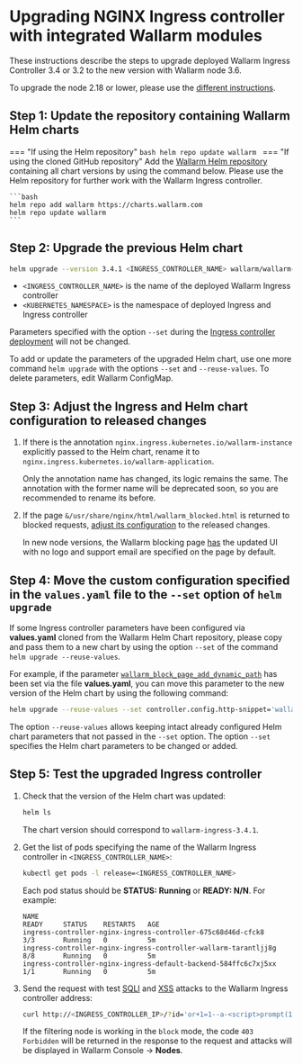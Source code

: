 # Upgrading NGINX Ingress controller with integrated Wallarm modules

These instructions describe the steps to upgrade deployed Wallarm Ingress Controller 3.4 or 3.2 to the new version with Wallarm node 3.6.

To upgrade the node 2.18 or lower, please use the [different instructions](older-versions/ingress-controller.md).

## Step 1: Update the repository containing Wallarm Helm charts

=== "If using the Helm repository"
    ```bash
    helm repo update wallarm
    ```
=== "If using the cloned GitHub repository"
    Add the [Wallarm Helm repository](https://charts.wallarm.com/) containing all chart versions by using the command below. Please use the Helm repository for further work with the Wallarm Ingress controller.

    ```bash
    helm repo add wallarm https://charts.wallarm.com
    helm repo update wallarm
    ```

## Step 2: Upgrade the previous Helm chart

```bash
helm upgrade --version 3.4.1 <INGRESS_CONTROLLER_NAME> wallarm/wallarm-ingress -n <KUBERNETES_NAMESPACE>
```

* `<INGRESS_CONTROLLER_NAME>` is the name of the deployed Wallarm Ingress controller
* `<KUBERNETES_NAMESPACE>` is the namespace of deployed Ingress and Ingress controller

Parameters specified with the option `--set` during the [Ingress controller deployment](../admin-en/installation-kubernetes-en.md) will not be changed.

To add or update the parameters of the upgraded Helm chart, use one more command `helm upgrade` with the options `--set` and `--reuse-values`. To delete parameters, edit Wallarm ConfigMap.

## Step 3: Adjust the Ingress and Helm chart configuration to released changes

1. If there is the annotation `nginx.ingress.kubernetes.io/wallarm-instance` explicitly passed to the Helm chart, rename it to `nginx.ingress.kubernetes.io/wallarm-application`.

    Only the annotation name has changed, its logic remains the same. The annotation with the former name will be deprecated soon, so you are recommended to rename its before.
2. If the page `&/usr/share/nginx/html/wallarm_blocked.html` is returned to blocked requests, [adjust its configuration](../admin-en/configuration-guides/configure-block-page-and-code.md#customizing-default-blocking-page) to the released changes.

    In new node versions, the Wallarm blocking page [has](what-is-new.md#when-upgrading-node-34) the updated UI with no logo and support email are specified on the page by default.
    
## Step 4: Move the custom configuration specified in the `values.yaml` file to the `--set` option of `helm upgrade`

If some Ingress controller parameters have been configured via **values.yaml** cloned from the Wallarm Helm Chart repository, please copy and pass them to a new chart by using the option `--set` of the command `helm upgrade --reuse-values`.

For example, if the parameter [`wallarm_block_page_add_dynamic_path`](../admin-en/configure-parameters-en.md#wallarm_block_page_add_dynamic_path) has been set via the file **values.yaml**, you can move this parameter to the new version of the Helm chart by using the following command:

```bash
helm upgrade --reuse-values --set controller.config.http-snippet='wallarm_block_page_add_dynamic_path /usr/custom-block-pages/block_page_firefox.html /usr/share/nginx/html/wallarm_blocked.html; map $http_user_agent $block_page { "~Firefox" &/usr/custom-block-pages/block_page_firefox.html; "~Chrome" &/usr/custom-block-pages/block_page_chrome.html; default &/usr/share/nginx/html/wallarm_blocked.html;}' <INGRESS_CONTROLLER_NAME> wallarm/wallarm-ingress -n <KUBERNETES_NAMESPACE>
```

The option `--reuse-values` allows keeping intact already configured Helm chart parameters that not passed in the `--set` option. The option `--set` specifies the Helm chart parameters to be changed or added.

## Step 5: Test the upgraded Ingress controller

1. Check that the version of the Helm chart was updated:

    ```bash
    helm ls
    ```

    The chart version should correspond to `wallarm-ingress-3.4.1`.
2. Get the list of pods specifying the name of the Wallarm Ingress controller in `<INGRESS_CONTROLLER_NAME>`:
    
    ``` bash
    kubectl get pods -l release=<INGRESS_CONTROLLER_NAME>
    ```

    Each pod status should be **STATUS: Running** or **READY: N/N**. For example:

    ```
    NAME                                                              READY     STATUS    RESTARTS   AGE
    ingress-controller-nginx-ingress-controller-675c68d46d-cfck8      3/3       Running   0          5m
    ingress-controller-nginx-ingress-controller-wallarm-tarantljj8g   8/8       Running   0          5m
    ingress-controller-nginx-ingress-default-backend-584ffc6c7xj5xx   1/1       Running   0          5m
    ```

3. Send the request with test [SQLI](../attacks-vulns-list.md#sql-injection) and [XSS](../attacks-vulns-list.md#crosssite-scripting-xss) attacks to the Wallarm Ingress controller address:

    ```bash
    curl http://<INGRESS_CONTROLLER_IP>/?id='or+1=1--a-<script>prompt(1)</script>'
    ```

    If the filtering node is working in the `block` mode, the code `403 Forbidden` will be returned in the response to the request and attacks will be displayed in Wallarm Console → **Nodes**.
